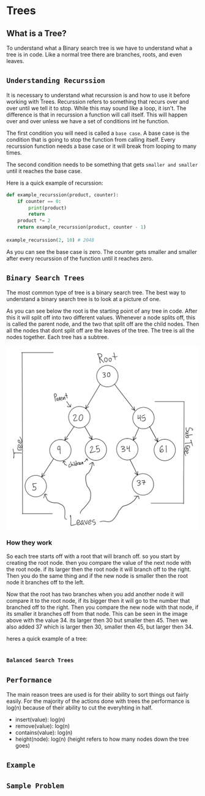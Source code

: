 # Trees
## What is a Tree?
To understand what a Binary search tree is we have to understand what a tree is in code. Like a normal tree there are branches, roots, and even leaves.

## `Understanding Recurssion`
It is necessary to understand what recurssion is and how to use it before working with Trees. Recurssion refers to something that recurs over and over until we tell it to stop. While this may sound like a loop, it isn't. The difference is that in recurssion a function will call itself. This will happen over and over unless we have a set of conditions int he function.

The first condition you will need is called a `base case`. A base case is the condition that is going to stop the function from calling itself. Every recurssion function needs a base case or it will break from looping to many times. 

The second condition needs to be something that gets `smaller and smaller` until it reaches the base case. 

Here is a quick example of recurssion:
```python
def example_recurssion(product, counter):
    if counter == 0:
        print(product)
        return
    product *= 2
    return example_recurssion(product, counter - 1)

example_recurssion(2, 10) # 2048

```
As you can see the base case is zero. The counter gets smaller and smaller after every recurssion of the function until it reaches zero.

## `Binary Search Trees`
 The most common type of tree is a binary search tree. The best way to understand a binary search tree is to look at a picture of one. 
 
 As you can see below the root is the starting point of any tree in code. After this it will split off into two different values. Whenever a node splits off, this is called the parent node, and the two that split off are the child nodes. Then all the nodes that dont split off are the leaves of the tree. The tree is all the nodes together. Each tree has a subtree. 

![](Images/Binary_tree.png)

### How they work
So each tree starts off with a root that will branch off. so you start by creating the root node. then you compare the value of the next node with the root node. if its larger then the root node it will branch off to the right. Then you do the same thing and if the new node is smaller then the root node it branches off to the left. 

Now that the root has two branches when you add another node it will compare it to the root node, if its bigger then it will go to the number that branched off to the right. Then you compare the new node with that node, if its smaller it branches off from that node. This can be seen in the image above with the value 34. its larger then 30 but smaller then 45. Then we also added 37 which is larger then 30, smaller then 45, but larger then 34. 

heres a quick example of a tree:
```py

```
### `Balanced Search Trees`
## `Performance`
The main reason trees are used is for their ability to sort things out fairly easily. For the majority of the actions done with trees the performance is log(n) because of their ability to cut the everyhting in half. 
- insert(value): log(n)
- remove(value): log(n)
- contains(value): log(n)
- height(node): log(n) (height refers to how many nodes down the tree goes)

## `Example`
## `Sample Problem`
